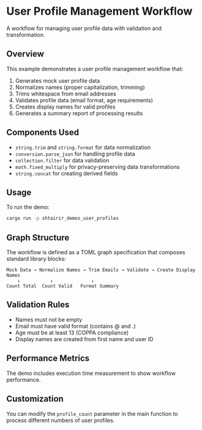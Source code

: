 # User Profile Management Workflow

A workflow for managing user profile data with validation and transformation.

## Overview

This example demonstrates a user profile management workflow that:
1. Generates mock user profile data
2. Normalizes names (proper capitalization, trimming)
3. Trims whitespace from email addresses
4. Validates profile data (email format, age requirements)
5. Creates display names for valid profiles
6. Generates a summary report of processing results

## Components Used

- `string.trim` and `string.format` for data normalization
- `conversion.parse_json` for handling profile data
- `collection.filter` for data validation
- `math.fixed_multiply` for privacy-preserving data transformations
- `string.concat` for creating derived fields

## Usage

To run the demo:

```bash
cargo run -p shtairir_demos_user_profiles
```

## Graph Structure

The workflow is defined as a TOML graph specification that composes standard library blocks:

```
Mock Data → Normalize Names → Trim Emails → Validate → Create Display Names
    ↓           ↓              ↓
Count Total  Count Valid   Format Summary
```

## Validation Rules

- Names must not be empty
- Email must have valid format (contains @ and .)
- Age must be at least 13 (COPPA compliance)
- Display names are created from first name and user ID

## Performance Metrics

The demo includes execution time measurement to show workflow performance.

## Customization

You can modify the `profile_count` parameter in the main function to process different numbers of user profiles.